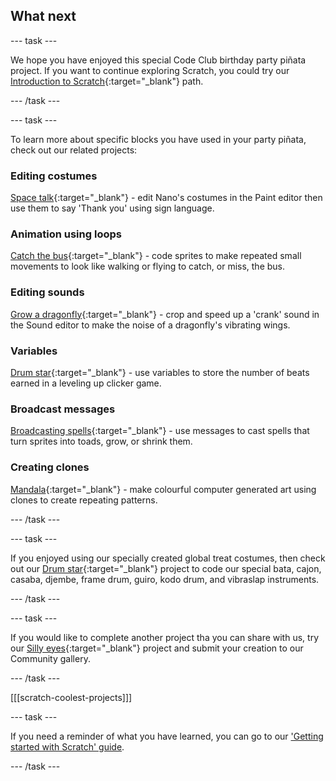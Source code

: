## What next

--- task ---

We hope you have enjoyed this special Code Club birthday party piñata project. If you want to continue exploring Scratch, you could try our [Introduction to Scratch](){:target="_blank"} path.

--- /task ---

--- task ---

To learn more about specific blocks you have used in your party piñata, check out our related projects: 

### Editing costumes 
[Space talk](https://projects.raspberrypi.org/en/projects/space-talk){:target="_blank"} - edit Nano's costumes in the Paint editor then use them to say 'Thank you' using sign language.

### Animation using loops
[Catch the bus](https://projects.raspberrypi.org/en/projects/catch-the-bus){:target="_blank"} - code sprites to make repeated small movements to look like walking or flying to catch, or miss, the bus.

### Editing sounds 
[Grow a dragonfly](https://projects.raspberrypi.org/en/projects/grow-a-dragonfly){:target="_blank"} - crop and speed up a 'crank' sound in the Sound editor to make the noise of a dragonfly's vibrating wings. 

### Variables 
[Drum star](https://projects.raspberrypi.org/en/projects/drum-star){:target="_blank"} - use variables to store the number of beats earned in a leveling up clicker game. 

### Broadcast messages
[Broadcasting spells](https://projects.raspberrypi.org/en/projects/broadcasting-spells){:target="_blank"} - use messages to cast spells that turn sprites into toads, grow, or shrink them. 

### Creating clones
[Mandala](https://projects.raspberrypi.org/en/projects/mandala){:target="_blank"} - make colourful computer generated art using clones to create repeating patterns.

--- /task ---

--- task ---

If you enjoyed using our specially created global treat costumes, then check out our [Drum star](https://projects.raspberrypi.org/en/projects/drum-star){:target="_blank"} project to code our special bata, cajon, casaba, djembe, frame drum, guiro, kodo drum, and vibraslap instruments. 

--- /task ---

--- task ---

If you would like to complete another project tha you can share with us, try our [Silly eyes](https://projects.raspberrypi.org/en/projects/silly-eyes){:target="_blank"} project and submit your creation to our Community gallery. 

--- /task ---

[[[scratch-coolest-projects]]]

--- task ---

If you need a reminder of what you have learned, you can go to our ['Getting started with Scratch' guide](https://projects.raspberrypi.org/en/projects/getting-started-scratch).

--- /task ---

